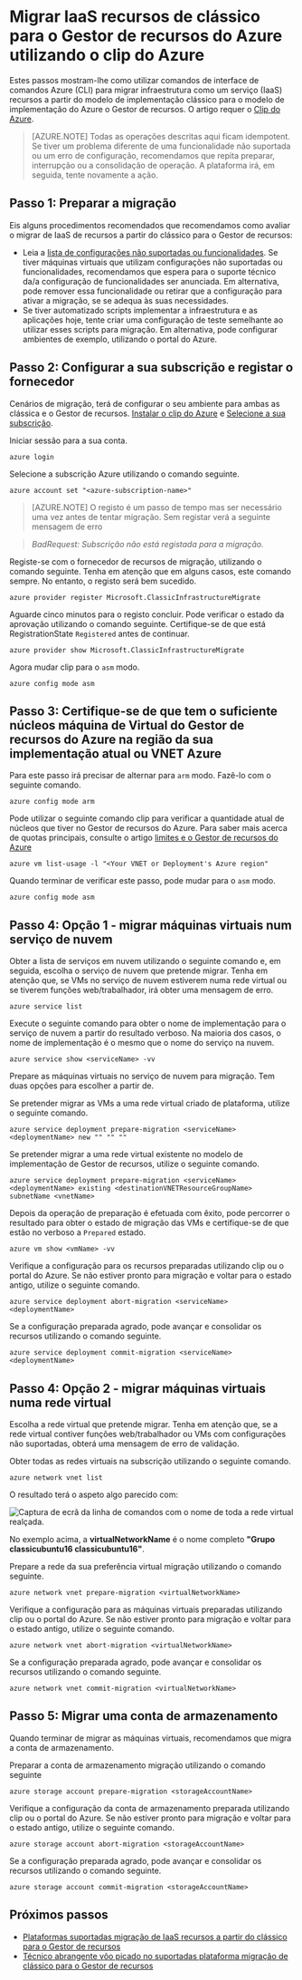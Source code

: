 <properties
    pageTitle="Migrar IaaS recursos de clássico para o Gestor de recursos do Azure utilizando o clip do Azure | Microsoft Azure"
    description="Este artigo explica a migração suportadas plataforma dos recursos de clássico para o Gestor de recursos do Azure utilizando o clip do Azure"
    services="virtual-machines-linux"
    documentationCenter=""
    authors="cynthn"
    manager="timlt"
    editor=""
    tags="azure-resource-manager"/>

<tags
    ms.service="virtual-machines-linux"
    ms.workload="infrastructure-services"
    ms.tgt_pltfrm="vm-linux"
    ms.devlang="na"
    ms.topic="article"
    ms.date="07/19/2016"
    ms.author="cynthn"/>

# <a name="migrate-iaas-resources-from-classic-to-azure-resource-manager-by-using-azure-cli"></a>Migrar IaaS recursos de clássico para o Gestor de recursos do Azure utilizando o clip do Azure

Estes passos mostram-lhe como utilizar comandos de interface de comandos Azure (CLI) para migrar infraestrutura como um serviço (IaaS) recursos a partir do modelo de implementação clássico para o modelo de implementação do Azure o Gestor de recursos. O artigo requer o [Clip do Azure](../xplat-cli-install.md).

>[AZURE.NOTE] Todas as operações descritas aqui ficam idempotent. Se tiver um problema diferente de uma funcionalidade não suportada ou um erro de configuração, recomendamos que repita preparar, interrupção ou a consolidação de operação. A plataforma irá, em seguida, tente novamente a ação.

## <a name="step-1-prepare-for-migration"></a>Passo 1: Preparar a migração

Eis alguns procedimentos recomendados que recomendamos como avaliar o migrar de IaaS de recursos a partir do clássico para o Gestor de recursos:

- Leia a [lista de configurações não suportadas ou funcionalidades](virtual-machines-windows-migration-classic-resource-manager.md). Se tiver máquinas virtuais que utilizam configurações não suportadas ou funcionalidades, recomendamos que espera para o suporte técnico da/a configuração de funcionalidades ser anunciada. Em alternativa, pode remover essa funcionalidade ou retirar que a configuração para ativar a migração, se se adequa às suas necessidades.
-   Se tiver automatizado scripts implementar a infraestrutura e as aplicações hoje, tente criar uma configuração de teste semelhante ao utilizar esses scripts para migração. Em alternativa, pode configurar ambientes de exemplo, utilizando o portal do Azure.

## <a name="step-2-set-your-subscription-and-register-the-provider"></a>Passo 2: Configurar a sua subscrição e registar o fornecedor

Cenários de migração, terá de configurar o seu ambiente para ambas as clássica e o Gestor de recursos. [Instalar o clip do Azure](../xplat-cli-install.md) e [Selecione a sua subscrição](../xplat-cli-connect.md).

Iniciar sessão para a sua conta.
    
    azure login

Selecione a subscrição Azure utilizando o comando seguinte.

    azure account set "<azure-subscription-name>"

>[AZURE.NOTE] O registo é um passo de tempo mas ser necessário uma vez antes de tentar migração. Sem registar verá a seguinte mensagem de erro 

>   *BadRequest: Subscrição não está registada para a migração.* 

Registe-se com o fornecedor de recursos de migração, utilizando o comando seguinte. Tenha em atenção que em alguns casos, este comando sempre. No entanto, o registo será bem sucedido.

    azure provider register Microsoft.ClassicInfrastructureMigrate

Aguarde cinco minutos para o registo concluir. Pode verificar o estado da aprovação utilizando o comando seguinte. Certifique-se de que está RegistrationState `Registered` antes de continuar.

    azure provider show Microsoft.ClassicInfrastructureMigrate

Agora mudar clip para o `asm` modo.

    azure config mode asm

## <a name="step-3-make-sure-you-have-enough-azure-resource-manager-virtual-machine-cores-in-the-azure-region-of-your-current-deployment-or-vnet"></a>Passo 3: Certifique-se de que tem o suficiente núcleos máquina de Virtual do Gestor de recursos do Azure na região da sua implementação atual ou VNET Azure

Para este passo irá precisar de alternar para `arm` modo. Fazê-lo com o seguinte comando.

```
azure config mode arm
```

Pode utilizar o seguinte comando clip para verificar a quantidade atual de núcleos que tiver no Gestor de recursos do Azure. Para saber mais acerca de quotas principais, consulte o artigo [limites e o Gestor de recursos do Azure](../articles/azure-subscription-service-limits.md#limits-and-the-azure-resource-manager)

```
azure vm list-usage -l "<Your VNET or Deployment's Azure region"
```

Quando terminar de verificar este passo, pode mudar para o `asm` modo.

    azure config mode asm


## <a name="step-4-option-1---migrate-virtual-machines-in-a-cloud-service"></a>Passo 4: Opção 1 - migrar máquinas virtuais num serviço de nuvem 

Obter a lista de serviços em nuvem utilizando o seguinte comando e, em seguida, escolha o serviço de nuvem que pretende migrar. Tenha em atenção que, se VMs no serviço de nuvem estiverem numa rede virtual ou se tiverem funções web/trabalhador, irá obter uma mensagem de erro.

    azure service list

Execute o seguinte comando para obter o nome de implementação para o serviço de nuvem a partir do resultado verboso. Na maioria dos casos, o nome de implementação é o mesmo que o nome do serviço na nuvem.

    azure service show <serviceName> -vv

Prepare as máquinas virtuais no serviço de nuvem para migração. Tem duas opções para escolher a partir de.

Se pretender migrar as VMs a uma rede virtual criado de plataforma, utilize o seguinte comando.

    azure service deployment prepare-migration <serviceName> <deploymentName> new "" "" ""

Se pretender migrar a uma rede virtual existente no modelo de implementação de Gestor de recursos, utilize o seguinte comando.

    azure service deployment prepare-migration <serviceName> <deploymentName> existing <destinationVNETResourceGroupName> subnetName <vnetName>

Depois da operação de preparação é efetuada com êxito, pode percorrer o resultado para obter o estado de migração das VMs e certifique-se de que estão no verboso a `Prepared` estado.

    azure vm show <vmName> -vv

Verifique a configuração para os recursos preparadas utilizando clip ou o portal do Azure. Se não estiver pronto para migração e voltar para o estado antigo, utilize o seguinte comando.

    azure service deployment abort-migration <serviceName> <deploymentName>

Se a configuração preparada agrado, pode avançar e consolidar os recursos utilizando o comando seguinte.

    azure service deployment commit-migration <serviceName> <deploymentName>


    
## <a name="step-4-option-2----migrate-virtual-machines-in-a-virtual-network"></a>Passo 4: Opção 2 - migrar máquinas virtuais numa rede virtual

Escolha a rede virtual que pretende migrar. Tenha em atenção que, se a rede virtual contiver funções web/trabalhador ou VMs com configurações não suportadas, obterá uma mensagem de erro de validação.

Obter todas as redes virtuais na subscrição utilizando o seguinte comando.

    azure network vnet list
    
O resultado terá o aspeto algo parecido com:

![Captura de ecrã da linha de comandos com o nome de toda a rede virtual realçada.](./media/virtual-machines-linux-cli-migration-classic-resource-manager/vnet.png)

No exemplo acima, a **virtualNetworkName** é o nome completo **"Grupo classicubuntu16 classicubuntu16"**.

Prepare a rede da sua preferência virtual migração utilizando o comando seguinte.

    azure network vnet prepare-migration <virtualNetworkName>

Verifique a configuração para as máquinas virtuais preparadas utilizando clip ou o portal do Azure. Se não estiver pronto para migração e voltar para o estado antigo, utilize o seguinte comando.

    azure network vnet abort-migration <virtualNetworkName>

Se a configuração preparada agrado, pode avançar e consolidar os recursos utilizando o comando seguinte.

    azure network vnet commit-migration <virtualNetworkName>

## <a name="step-5-migrate-a-storage-account"></a>Passo 5: Migrar uma conta de armazenamento

Quando terminar de migrar as máquinas virtuais, recomendamos que migra a conta de armazenamento.

Preparar a conta de armazenamento migração utilizando o comando seguinte

    azure storage account prepare-migration <storageAccountName>

Verifique a configuração da conta de armazenamento preparada utilizando clip ou o portal do Azure. Se não estiver pronto para migração e voltar para o estado antigo, utilize o seguinte comando.

    azure storage account abort-migration <storageAccountName>

Se a configuração preparada agrado, pode avançar e consolidar os recursos utilizando o comando seguinte.

    azure storage account commit-migration <storageAccountName>

## <a name="next-steps"></a>Próximos passos

- [Plataformas suportadas migração de IaaS recursos a partir do clássico para o Gestor de recursos](virtual-machines-windows-migration-classic-resource-manager.md)
- [Técnico abrangente vôo picado no suportadas plataforma migração de clássico para o Gestor de recursos](virtual-machines-windows-migration-classic-resource-manager-deep-dive.md)
